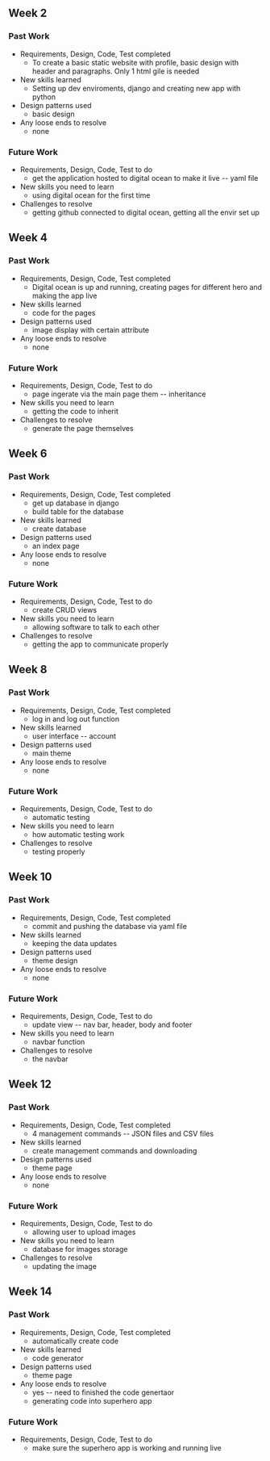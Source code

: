 ## Week 2
### Past Work
- Requirements, Design, Code, Test completed
    - To create a basic static website with profile, basic design with header and   paragraphs. Only 1 html gile is needed
- New skills learned
    - Setting up dev enviroments, django and creating new app with python
- Design patterns used
    - basic design 
- Any loose ends to resolve
    - none
### Future Work
- Requirements, Design, Code, Test to do
    - get the application hosted to digital ocean to make it live -- yaml file
- New skills you need to learn
    - using digital ocean for the first time
- Challenges to resolve
    - getting github connected to digital ocean, getting all the envir set up
## Week 4
### Past Work
- Requirements, Design, Code, Test completed
    - Digital ocean is up and running, creating pages for different hero and making the app live 
- New skills learned
    - code for the pages
- Design patterns used
    - image display with certain attribute
- Any loose ends to resolve
    - none
### Future Work
- Requirements, Design, Code, Test to do
    - page ingerate via the main page them -- inheritance
- New skills you need to learn
    - getting the code to inherit 
- Challenges to resolve
    - generate the page themselves

## Week 6
### Past Work
- Requirements, Design, Code, Test completed
    - get up database in django
    - build table for the database
- New skills learned
    - create database
- Design patterns used
    - an index page 
- Any loose ends to resolve
    - none
### Future Work
- Requirements, Design, Code, Test to do
    - create CRUD views 
- New skills you need to learn
    - allowing software to talk to each other 
- Challenges to resolve
    - getting the app to communicate properly

## Week 8
### Past Work
- Requirements, Design, Code, Test completed
    - log in and log out function
- New skills learned
    - user interface -- account
- Design patterns used
    - main theme
- Any loose ends to resolve
    - none
### Future Work
- Requirements, Design, Code, Test to do
    - automatic testing 
- New skills you need to learn
    - how automatic testing work 
- Challenges to resolve
    - testing properly

## Week 10
### Past Work
- Requirements, Design, Code, Test completed
    - commit and pushing the database via yaml file
- New skills learned
    - keeping the data updates
- Design patterns used
    - theme design
- Any loose ends to resolve
    - none
### Future Work
- Requirements, Design, Code, Test to do
    - update view -- nav bar, header, body and footer
- New skills you need to learn
    - navbar function
- Challenges to resolve
    - the navbar 

## Week 12
### Past Work
- Requirements, Design, Code, Test completed
    - 4 management commands -- JSON files and CSV files 
- New skills learned
    - create management commands and downloading 
- Design patterns used
    - theme page
- Any loose ends to resolve
    - none
### Future Work
- Requirements, Design, Code, Test to do
    - allowing user to upload images 
- New skills you need to learn
    - database for images storage
- Challenges to resolve
    - updating the image 

## Week 14
### Past Work
- Requirements, Design, Code, Test completed
    - automatically create code
- New skills learned
    - code generator
- Design patterns used
    - theme page
- Any loose ends to resolve
    - yes -- need to finished the code genertaor 
    - generating code into superhero app
### Future Work
- Requirements, Design, Code, Test to do
    - make sure the superhero app is working and running live


